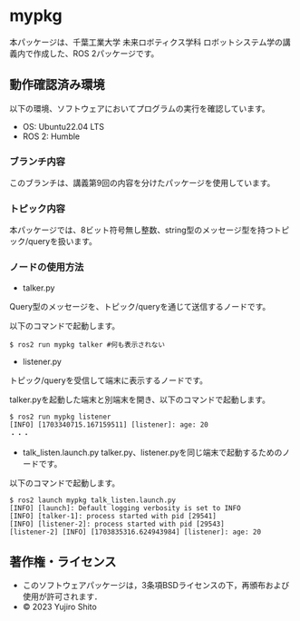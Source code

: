 # mypkg
本パッケージは、千葉工業大学 未来ロボティクス学科 ロボットシステム学の講義内で作成した、ROS 2パッケージです。

## 動作確認済み環境
以下の環境、ソフトウェアにおいてプログラムの実行を確認しています。
- OS: Ubuntu22.04 LTS
- ROS 2: Humble

### ブランチ内容
このブランチは、講義第9回の内容を分けたパッケージを使用しています。

### トピック内容
本パッケージでは、8ビット符号無し整数、string型のメッセージ型を持つトピック/queryを扱います。

### ノードの使用方法
- talker.py

Query型のメッセージを、トピック/queryを通じて送信するノードです。

以下のコマンドで起動します。
```
$ ros2 run mypkg talker #何も表示されない
```

- listener.py

トピック/queryを受信して端末に表示するノードです。

talker.pyを起動した端末と別端末を開き、以下のコマンドで起動します。
```
$ ros2 run mypkg listener
[INFO] [1703340715.167159511] [listener]: age: 20
・・・
```

- talk_listen.launch.py
talker.py、listener.pyを同じ端末で起動するためのノードです。

以下のコマンドで起動します。 
```
$ ros2 launch mypkg talk_listen.launch.py
[INFO] [launch]: Default logging verbosity is set to INFO
[INFO] [talker-1]: process started with pid [29541]
[INFO] [listener-2]: process started with pid [29543]
[listener-2] [INFO] [1703835316.624943984] [listener]: age: 20
```

## 著作権・ライセンス
- このソフトウェアパッケージは，3条項BSDライセンスの下，再頒布および使用が許可されます．
- © 2023 Yujiro Shito
